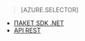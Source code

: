 ﻿> [AZURE.SELECTOR]
- [ПАКЕТ SDK .NET](media-services-get-media-processor.md)
- [API REST](media-services-rest-get-media-processor.md)
<!--HONumber=47-->
